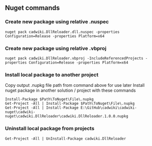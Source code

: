## Nuget commands
### Create new package using relative .nuspec
```
nuget pack cadwiki.DllReloader.dll.nuspec -properties Configuration=Release -properties Platform=x64
```
### Create new package using relative .vbproj
```
nuget pack cadwiki.DllReloader.vbproj -IncludeReferencedProjects -properties Configuration=Release -properties Platform=x64
```

### Install local package to another project
Copy output .nupkg file path from command above for use later
Install nuget package in another solution / project with these commands 

```
Install-Package $Path\ToNuget\File\.nupkg
Get-Project -All | Install-Package $Path\ToNuget\File\.nupkg
Get-Project -All | Install-Package E:\GitHub\cadwiki\cadwiki-nuget\cadwiki-nuget\cadwiki.DllReloader\cadwiki.DllReloader.1.0.0.nupkg
```

### Uninstall local package from projects
```
Get-Project -All | UnInstall-Package cadwiki.DllReloader
```
